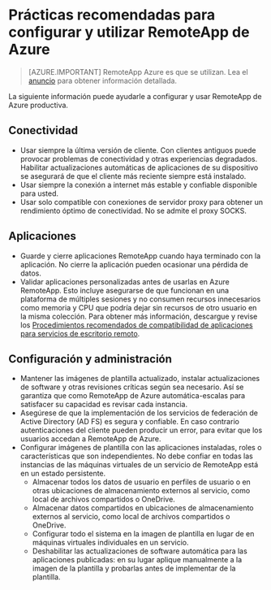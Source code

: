 <properties
    pageTitle="Prácticas recomendadas de Azure RemoteApp | Microsoft Azure"
    description="Prácticas recomendadas para configurar y utilizar RemoteApp de Azure."
    services="remoteapp"
    documentationCenter=""
    authors="lizap"
    manager="mbaldwin" />

<tags
    ms.service="remoteapp"
    ms.workload="compute"
    ms.tgt_pltfrm="na"
    ms.devlang="na"
    ms.topic="article"
    ms.date="08/15/2016"
    ms.author="elizapo" />

# <a name="best-practices-for-configuring-and-using-azure-remoteapp"></a>Prácticas recomendadas para configurar y utilizar RemoteApp de Azure

> [AZURE.IMPORTANT]
> RemoteApp Azure es que se utilizan. Lea el [anuncio](https://go.microsoft.com/fwlink/?linkid=821148) para obtener información detallada.

La siguiente información puede ayudarle a configurar y usar RemoteApp de Azure productiva.

## <a name="connectivity"></a>Conectividad


- Usar siempre la última versión de cliente. Con clientes antiguos puede provocar problemas de conectividad y otras experiencias degradados. Habilitar actualizaciones automáticas de aplicaciones de su dispositivo se asegurará de que el cliente más reciente siempre está instalado.
- Usar siempre la conexión a internet más estable y confiable disponible para usted.  
- Usar solo compatible con conexiones de servidor proxy para obtener un rendimiento óptimo de conectividad.  No se admite el proxy SOCKS.

## <a name="applications"></a>Aplicaciones


- Guarde y cierre aplicaciones RemoteApp cuando haya terminado con la aplicación. No cierre la aplicación pueden ocasionar una pérdida de datos.
- Validar aplicaciones personalizadas antes de usarlas en Azure RemoteApp. Esto incluye asegurarse de que funcionan en una plataforma de múltiples sesiones y no consumen recursos innecesarios como memoria y CPU que podría dejar sin recursos de otro usuario en la misma colección. Para obtener más información, descargue y revise los [Procedimientos recomendados de compatibilidad de aplicaciones para servicios de escritorio remoto](http://www.dabcc.com/resources/Application%20Compatibility%20Best%20Practices%20for%20Remote%20Desktop%20Services.pdf).

## <a name="configuration-and-management"></a>Configuración y administración


- Mantener las imágenes de plantilla actualizado, instalar actualizaciones de software y otras revisiones críticas según sea necesario. Así se garantiza que como RemoteApp de Azure automática-escalas para satisfacer su capacidad es revisar cada instancia.  
- Asegúrese de que la implementación de los servicios de federación de Active Directory (AD FS) es segura y confiable. En caso contrario autenticaciones del cliente pueden producir un error, para evitar que los usuarios accedan a RemoteApp de Azure.
- Configurar imágenes de plantilla con las aplicaciones instaladas, roles o características que son independientes. No debe confiar en todas las instancias de las máquinas virtuales de un servicio de RemoteApp está en un estado persistente.
    - Almacenar todos los datos de usuario en perfiles de usuario o en otras ubicaciones de almacenamiento externos al servicio, como local de archivos compartidos o OneDrive.
    - Almacenar datos compartidos en ubicaciones de almacenamiento externos al servicio, como local de archivos compartidos o OneDrive.
    - Configurar todo el sistema en la imagen de plantilla en lugar de en máquinas virtuales individuales en un servicio.
    - Deshabilitar las actualizaciones de software automática para las aplicaciones publicadas: en su lugar aplique manualmente a la imagen de la plantilla y probarlas antes de implementar de la plantilla.
